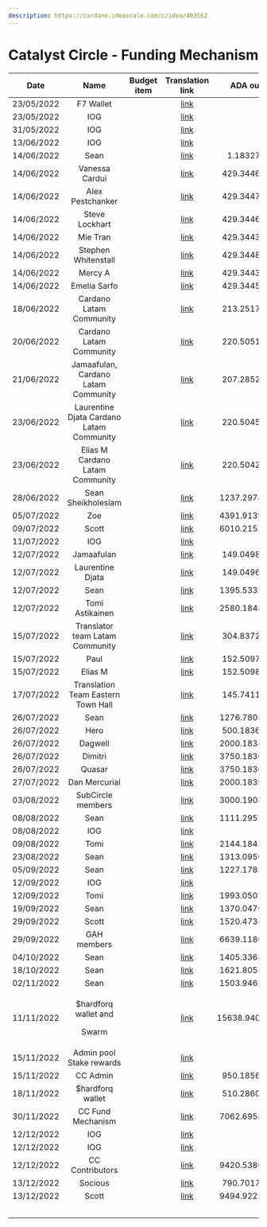 ```yaml
---
description: https://cardano.ideascale.com/c/idea/403562
---
```


# Catalyst Circle - Funding Mechanism



<table><thead><tr><th align="center">Date</th><th align="center">Name</th><th data-type="select">Budget item</th><th align="center">Translation link</th><th align="center">ADA out</th><th align="center">ADA in</th><th align="center">Balance</th></tr></thead><tbody><tr><td align="center">23/05/2022</td><td align="center">F7 Wallet</td><td></td><td align="center"><a href="https://github.com/treasuryguild/treasury-v3/blob/main/Transactions/Catalyst-Circle/Fund8/Catalyst-Circle-Funding-Mechanism/Incoming/1653837621469-F7-Wallet.json">link</a></td><td align="center"></td><td align="center">21097.432300</td><td align="center">21097.432300</td></tr><tr><td align="center">23/05/2022</td><td align="center">IOG</td><td></td><td align="center"><a href="https://raw.githubusercontent.com/treasuryguild/treasury-v3/main/Transactions/Catalyst-Circle/Fund8/Catalyst-Circle-Funding-Mechanism/Incoming/1653837496832-IOG.json">link</a></td><td align="center"></td><td align="center">1</td><td align="center">21098.432300</td></tr><tr><td align="center">31/05/2022</td><td align="center">IOG</td><td></td><td align="center"><a href="https://raw.githubusercontent.com/treasuryguild/treasury-v3/main/Transactions/Catalyst-Circle/Fund8/Catalyst-Circle-Funding-Mechanism/Incoming/1654023597482-IOG.json">link</a></td><td align="center"></td><td align="center">9889.240506</td><td align="center">30987.672806</td></tr><tr><td align="center">13/06/2022</td><td align="center">IOG</td><td></td><td align="center"><a href="https://raw.githubusercontent.com/treasuryguild/treasury-v3/main/Transactions/Catalyst-Circle/Fund8/Catalyst-Circle-Funding-Mechanism/Incoming/1655179804031-IOG.json">link</a></td><td align="center"></td><td align="center">13646.288210</td><td align="center">44633.961016</td></tr><tr><td align="center">14/06/2022</td><td align="center">Sean</td><td></td><td align="center"><a href="https://raw.githubusercontent.com/treasuryguild/treasury-v3/main/Transactions/Catalyst-Circle/Fund8/Catalyst-Circle-Funding-Mechanism/Other/1655187844229-Sean.json">link</a></td><td align="center">1.183277</td><td align="center"></td><td align="center">44632.777739</td></tr><tr><td align="center">14/06/2022</td><td align="center">Vanessa Cardui</td><td></td><td align="center"><a href="https://raw.githubusercontent.com/treasuryguild/treasury-v3/main/Transactions/Catalyst-Circle/Fund8/Catalyst-Circle-Funding-Mechanism/Funded-Proposers/1655194695528-Vanessa-Cardui.json">link</a></td><td align="center">429.344641</td><td align="center"></td><td align="center">44203.433098</td></tr><tr><td align="center">14/06/2022</td><td align="center">Alex Pestchanker</td><td></td><td align="center"><a href="https://raw.githubusercontent.com/treasuryguild/treasury-v3/main/Transactions/Catalyst-Circle/Fund8/Catalyst-Circle-Funding-Mechanism/Funded-Proposers/1655195192985-Alex-Pestchanker.json">link</a></td><td align="center">429.344729</td><td align="center"></td><td align="center">43774.088369</td></tr><tr><td align="center">14/06/2022</td><td align="center">Steve Lockhart</td><td></td><td align="center"><a href="https://raw.githubusercontent.com/treasuryguild/treasury-v3/main/Transactions/Catalyst-Circle/Fund8/Catalyst-Circle-Funding-Mechanism/Funded-Proposers/1655195456581-Steve-Lockhart.json">link</a></td><td align="center">429.344641</td><td align="center"></td><td align="center">43344.743728</td></tr><tr><td align="center">14/06/2022</td><td align="center">Mie Tran</td><td></td><td align="center"><a href="https://raw.githubusercontent.com/treasuryguild/treasury-v3/main/Transactions/Catalyst-Circle/Fund8/Catalyst-Circle-Funding-Mechanism/Funded-Proposers/1655195690441-Mie-Tran.json">link</a></td><td align="center">429.344377</td><td align="center"></td><td align="center">42915.399351</td></tr><tr><td align="center">14/06/2022</td><td align="center">Stephen Whitenstall</td><td></td><td align="center"><a href="https://raw.githubusercontent.com/treasuryguild/treasury-v3/main/Transactions/Catalyst-Circle/Fund8/Catalyst-Circle-Funding-Mechanism/Funded-Proposers/1655196322573-Stephen-Whitenstall.json">link</a></td><td align="center">429.344861</td><td align="center"></td><td align="center">42486.054490</td></tr><tr><td align="center">14/06/2022</td><td align="center">Mercy A</td><td></td><td align="center"><a href="https://raw.githubusercontent.com/treasuryguild/treasury-v3/main/Transactions/Catalyst-Circle/Fund8/Catalyst-Circle-Funding-Mechanism/Funded-Proposers/1655196547548-Mercy-A.json">link</a></td><td align="center">429.344333</td><td align="center"></td><td align="center">42056.710157</td></tr><tr><td align="center">14/06/2022</td><td align="center">Emelia Sarfo</td><td></td><td align="center"><a href="https://raw.githubusercontent.com/treasuryguild/treasury-v3/main/Transactions/Catalyst-Circle/Fund8/Catalyst-Circle-Funding-Mechanism/Funded-Proposers/1655196769104-Emelia-Sarfo.json">link</a></td><td align="center">429.344553</td><td align="center"></td><td align="center">41627.365604</td></tr><tr><td align="center">18/06/2022</td><td align="center">Cardano Latam Community</td><td></td><td align="center"><a href="https://raw.githubusercontent.com/treasuryguild/treasury-v3/main/Transactions/Catalyst-Circle/Fund8/Catalyst-Circle-Funding-Mechanism/Funded-Proposers/1655533538036-Cardano-Latam-Community.json">link</a></td><td align="center">213.251760</td><td align="center"></td><td align="center">41414.113844</td></tr><tr><td align="center">20/06/2022</td><td align="center">Cardano Latam Community</td><td></td><td align="center"><a href="https://raw.githubusercontent.com/treasuryguild/treasury-v3/main/Transactions/Catalyst-Circle/Fund8/Catalyst-Circle-Funding-Mechanism/Funded-Proposers/1655701907056-Cardano-Latam-Community.json">link</a></td><td align="center">220.505153</td><td align="center"></td><td align="center">41193.608691</td></tr><tr><td align="center">21/06/2022</td><td align="center">Jamaafulan, Cardano Latam Community</td><td></td><td align="center"><a href="https://raw.githubusercontent.com/treasuryguild/treasury-v3/main/Transactions/Catalyst-Circle/Fund8/Catalyst-Circle-Funding-Mechanism/Funded-Proposers/1655825867284-Jamaafulan.json">link</a></td><td align="center">207.285257</td><td align="center"></td><td align="center">40986.323434</td></tr><tr><td align="center">23/06/2022</td><td align="center">Laurentine Djata Cardano Latam Community</td><td></td><td align="center"><a href="https://raw.githubusercontent.com/treasuryguild/treasury-v3/main/Transactions/Catalyst-Circle/Fund8/Catalyst-Circle-Funding-Mechanism/Funded-Proposers/1655959836759-Laurentine-Djata.json">link</a></td><td align="center">220.504565</td><td align="center"></td><td align="center">40765.818869</td></tr><tr><td align="center">23/06/2022</td><td align="center">Elias M Cardano Latam Community</td><td></td><td align="center"><a href="https://raw.githubusercontent.com/treasuryguild/treasury-v3/main/Transactions/Catalyst-Circle/Fund8/Catalyst-Circle-Funding-Mechanism/Funded-Proposers/1655971825815-Elias-M.json">link</a></td><td align="center">220.504213</td><td align="center"></td><td align="center">40545.314656</td></tr><tr><td align="center">28/06/2022</td><td align="center">Sean Sheikholeslam</td><td></td><td align="center"><a href="https://raw.githubusercontent.com/treasuryguild/treasury-v3/main/Transactions/Catalyst-Circle/Fund8/Catalyst-Circle-Funding-Mechanism/Toolmakers-and-Maintainers/1656398093583-Sean-Sheikholeslam.json">link</a></td><td align="center">1237.297817</td><td align="center"></td><td align="center">39308.016839</td></tr><tr><td align="center">05/07/2022</td><td align="center">Zoe</td><td></td><td align="center"><a href="https://raw.githubusercontent.com/treasuryguild/treasury-v3/main/Transactions/Catalyst-Circle/Fund8/Catalyst-Circle-Funding-Mechanism/Community-Advisors/1657003200041-Zoe.json">link</a></td><td align="center">4391.913981</td><td align="center"></td><td align="center">34916.102858</td></tr><tr><td align="center">09/07/2022</td><td align="center">Scott</td><td></td><td align="center"><a href="https://raw.githubusercontent.com/treasuryguild/treasury-v3/main/Transactions/Catalyst-Circle/Fund8/Catalyst-Circle-Funding-Mechanism/Community-Advisors/1657346652716-Scott.json">link</a></td><td align="center">6010.215257</td><td align="center"></td><td align="center">28905.887601</td></tr><tr><td align="center">11/07/2022</td><td align="center">IOG</td><td></td><td align="center"><a href="https://raw.githubusercontent.com/treasuryguild/treasury-v3/main/Transactions/Catalyst-Circle/Fund8/Catalyst-Circle-Funding-Mechanism/Incoming/1657554410444-IOG.json">link</a></td><td align="center"></td><td align="center">13827.433628</td><td align="center">42733.321229</td></tr><tr><td align="center">12/07/2022</td><td align="center">Jamaafulan</td><td></td><td align="center"><a href="https://raw.githubusercontent.com/treasuryguild/treasury-v3/main/Transactions/Catalyst-Circle/Fund8/Catalyst-Circle-Funding-Mechanism/Funded-Proposers/1657601526934-Jamaafulan.json">link</a></td><td align="center">149.049817</td><td align="center"></td><td align="center">42584.271412</td></tr><tr><td align="center">12/07/2022</td><td align="center">Laurentine Djata</td><td></td><td align="center"><a href="https://raw.githubusercontent.com/treasuryguild/treasury-v3/main/Transactions/Catalyst-Circle/Fund8/Catalyst-Circle-Funding-Mechanism/Funded-Proposers/1657601936642-Laurentine-Djata.json">link</a></td><td align="center">149.049641</td><td align="center"></td><td align="center">42435.221771</td></tr><tr><td align="center">12/07/2022</td><td align="center">Sean</td><td></td><td align="center"><a href="https://raw.githubusercontent.com/treasuryguild/treasury-v3/main/Transactions/Catalyst-Circle/Fund8/Catalyst-Circle-Funding-Mechanism/Toolmakers-and-Maintainers/1657659432534-Sean.json">link</a></td><td align="center">1395.533522</td><td align="center"></td><td align="center">41039.688249</td></tr><tr><td align="center">12/07/2022</td><td align="center">Tomi Astikainen</td><td></td><td align="center"><a href="https://raw.githubusercontent.com/treasuryguild/treasury-v3/main/Transactions/Catalyst-Circle/Fund8/Catalyst-Circle-Funding-Mechanism/Community-Advisors/1657660330142-Tomi-Astikainen.json">link</a></td><td align="center">2580.184817</td><td align="center"></td><td align="center">38459.503432</td></tr><tr><td align="center">15/07/2022</td><td align="center">Translator team Latam Community</td><td></td><td align="center"><a href="https://raw.githubusercontent.com/treasuryguild/treasury-v3/main/Transactions/Catalyst-Circle/Fund8/Catalyst-Circle-Funding-Mechanism/Funded-Proposers/1657907209771-Translator-team-Latam-Community.json">link</a></td><td align="center">304.837255</td><td align="center"></td><td align="center">38154.666177</td></tr><tr><td align="center">15/07/2022</td><td align="center">Paul</td><td></td><td align="center"><a href="https://raw.githubusercontent.com/treasuryguild/treasury-v3/main/Transactions/Catalyst-Circle/Fund8/Catalyst-Circle-Funding-Mechanism/Funded-Proposers/1657907493638-Paul.json">link</a></td><td align="center">152.509738</td><td align="center"></td><td align="center">38002.156439</td></tr><tr><td align="center">15/07/2022</td><td align="center">Elias M</td><td></td><td align="center"><a href="https://raw.githubusercontent.com/treasuryguild/treasury-v3/main/Transactions/Catalyst-Circle/Fund8/Catalyst-Circle-Funding-Mechanism/Funded-Proposers/1657907777140-Elias-M.json">link</a></td><td align="center">152.509826</td><td align="center"></td><td align="center">37849.646613</td></tr><tr><td align="center">17/07/2022</td><td align="center">Translation Team Eastern Town Hall</td><td></td><td align="center"><a href="https://raw.githubusercontent.com/treasuryguild/treasury-v3/main/Transactions/Catalyst-Circle/Fund8/Catalyst-Circle-Funding-Mechanism/Funded-Proposers/1658036950760-Translation-Team-Eastern-Town-Hall.json">link</a></td><td align="center">145.741164</td><td align="center"></td><td align="center">37703.905449</td></tr><tr><td align="center">26/07/2022</td><td align="center">Sean</td><td></td><td align="center"><a href="https://raw.githubusercontent.com/treasuryguild/treasury-v3/main/Transactions/Catalyst-Circle/Fund8/Catalyst-Circle-Funding-Mechanism/Toolmakers-and-Maintainers/1658816181658-Sean.json">link</a></td><td align="center">1276.780474</td><td align="center"></td><td align="center">36427.124975</td></tr><tr><td align="center">26/07/2022</td><td align="center">Hero</td><td></td><td align="center"><a href="https://raw.githubusercontent.com/treasuryguild/treasury-v3/main/Transactions/Catalyst-Circle/Fund8/Catalyst-Circle-Funding-Mechanism/General-ADA-Holder/1658816641350-Hero.json">link</a></td><td align="center">500.183673</td><td align="center"></td><td align="center">35926.941302</td></tr><tr><td align="center">26/07/2022</td><td align="center">Dagwell</td><td></td><td align="center"><a href="https://raw.githubusercontent.com/treasuryguild/treasury-v3/main/Transactions/Catalyst-Circle/Fund8/Catalyst-Circle-Funding-Mechanism/General-ADA-Holder/1658817054092-Dagwell.json">link</a></td><td align="center">2000.183849</td><td align="center"></td><td align="center">33926.757453</td></tr><tr><td align="center">26/07/2022</td><td align="center">Dimitri</td><td></td><td align="center"><a href="https://raw.githubusercontent.com/treasuryguild/treasury-v3/main/Transactions/Catalyst-Circle/Fund8/Catalyst-Circle-Funding-Mechanism/General-ADA-Holder/1658817301710-Dimitri.json">link</a></td><td align="center">3750.183673</td><td align="center"></td><td align="center">30176.573780</td></tr><tr><td align="center">26/07/2022</td><td align="center">Quasar</td><td></td><td align="center"><a href="https://raw.githubusercontent.com/treasuryguild/treasury-v3/main/Transactions/Catalyst-Circle/Fund8/Catalyst-Circle-Funding-Mechanism/General-ADA-Holder/1658817528491-Quasar.json">link</a></td><td align="center">3750.183629</td><td align="center"></td><td align="center">26426.390151</td></tr><tr><td align="center">27/07/2022</td><td align="center">Dan Mercurial</td><td></td><td align="center"><a href="https://raw.githubusercontent.com/treasuryguild/treasury-v3/main/Transactions/Catalyst-Circle/Fund8/Catalyst-Circle-Funding-Mechanism/General-ADA-Holder/1658902155417-Dan-Mercurial.json">link</a></td><td align="center">2000.183937</td><td align="center"></td><td align="center">24426.206214</td></tr><tr><td align="center">03/08/2022</td><td align="center">SubCircle members</td><td></td><td align="center"><a href="https://raw.githubusercontent.com/treasuryguild/treasury-v3/main/Transactions/Catalyst-Circle/Fund8/Catalyst-Circle-Funding-Mechanism/Toolmakers-and-Maintainers/1659504754936-SubCircle-members.json">link</a></td><td align="center">3000.190889</td><td align="center"></td><td align="center">21426.015325</td></tr><tr><td align="center">08/08/2022</td><td align="center">Sean</td><td></td><td align="center"><a href="https://raw.githubusercontent.com/treasuryguild/treasury-v3/main/Transactions/Catalyst-Circle/Fund8/Catalyst-Circle-Funding-Mechanism/Toolmakers-and-Maintainers/1659939452704-Sean-.json">link</a></td><td align="center">1111.295708</td><td align="center"></td><td align="center">20314.719617</td></tr><tr><td align="center">08/08/2022</td><td align="center">IOG</td><td></td><td align="center"><a href="https://raw.githubusercontent.com/treasuryguild/treasury-v3/main/Transactions/Catalyst-Circle/Fund8/Catalyst-Circle-Funding-Mechanism/Incoming/1659972966319-IOG.json">link</a></td><td align="center"></td><td align="center">11488.970588</td><td align="center">31803.690205</td></tr><tr><td align="center">09/08/2022</td><td align="center">Tomi</td><td></td><td align="center"><a href="https://raw.githubusercontent.com/treasuryguild/treasury-v3/main/Transactions/Catalyst-Circle/Fund8/Catalyst-Circle-Funding-Mechanism/Community-Advisors/1660023970394-Tomi.json">link</a></td><td align="center">2144.184377</td><td align="center"></td><td align="center">29659.505828</td></tr><tr><td align="center">23/08/2022</td><td align="center">Sean</td><td></td><td align="center"><a href="https://raw.githubusercontent.com/treasuryguild/treasury-v3/main/Transactions/Catalyst-Circle/Fund8/Catalyst-Circle-Funding-Mechanism/Toolmakers-and-Maintainers/1661231440362-Sean.json">link</a></td><td align="center">1313.095013</td><td align="center"></td><td align="center">28346.410815</td></tr><tr><td align="center">05/09/2022</td><td align="center">Sean</td><td></td><td align="center"><a href="https://raw.githubusercontent.com/treasuryguild/treasury-v3/main/Transactions/Catalyst-Circle/Fund8/Catalyst-Circle-Funding-Mechanism/Toolmakers-and-Maintainers/1662385947517-Sean.json">link</a></td><td align="center">1227.178594</td><td align="center"></td><td align="center">27119.232221</td></tr><tr><td align="center">12/09/2022</td><td align="center">IOG</td><td></td><td align="center"><a href="https://raw.githubusercontent.com/treasuryguild/treasury-v3/main/Transactions/Catalyst-Circle/Fund8/Catalyst-Circle-Funding-Mechanism/Incoming/1662998555496-IOG.json">link</a></td><td align="center"></td><td align="center">12133.566298</td><td align="center">39252.798519</td></tr><tr><td align="center">12/09/2022</td><td align="center">Tomi</td><td></td><td align="center"><a href="https://raw.githubusercontent.com/treasuryguild/treasury-v3/main/Transactions/Catalyst-Circle/Fund8/Catalyst-Circle-Funding-Mechanism/Community-Advisors/1662999328387-Tomi-.json">link</a></td><td align="center">1993.050182</td><td align="center"></td><td align="center">37259.748337</td></tr><tr><td align="center">19/09/2022</td><td align="center">Sean</td><td></td><td align="center"><a href="https://raw.githubusercontent.com/treasuryguild/treasury-v3/main/Transactions/Catalyst-Circle/Fund8/Catalyst-Circle-Funding-Mechanism/Toolmakers-and-Maintainers/1663569161527-Sean.json">link</a></td><td align="center">1370.047699</td><td align="center"></td><td align="center">35889.700638</td></tr><tr><td align="center">29/09/2022</td><td align="center">Scott</td><td></td><td align="center"><a href="https://raw.githubusercontent.com/treasuryguild/treasury-v3/main/Transactions/Catalyst-Circle/Fund8/Catalyst-Circle-Funding-Mechanism/Community-Advisors/1664433498680-Scott.json">link</a></td><td align="center">1520.473497</td><td align="center"></td><td align="center">34369.227141</td></tr><tr><td align="center">29/09/2022</td><td align="center">GAH members</td><td></td><td align="center"><a href="https://raw.githubusercontent.com/treasuryguild/treasury-v3/main/Transactions/Catalyst-Circle/Fund8/Catalyst-Circle-Funding-Mechanism/General-ADA-Holder/1664433949636-GAH-members.json">link</a></td><td align="center">6639.118061</td><td align="center"></td><td align="center">27730.109080</td></tr><tr><td align="center">04/10/2022</td><td align="center">Sean</td><td></td><td align="center"><a href="https://raw.githubusercontent.com/treasuryguild/treasury-v3/main/Transactions/Catalyst-Circle/Fund8/Catalyst-Circle-Funding-Mechanism/Toolmakers-and-Maintainers/1664862399939-Sean.json">link</a></td><td align="center">1405.336470</td><td align="center"></td><td align="center">26324.772610</td></tr><tr><td align="center">18/10/2022</td><td align="center">Sean</td><td></td><td align="center"><a href="https://raw.githubusercontent.com/treasuryguild/treasury-system-v4/main/Transactions/Catalyst-Circle/Fund8/Catalyst-Circle-Funding-Mechanism/Toolmakers-and-Maintainers/1666082523182-v7zqhy.json">link</a></td><td align="center">1621.805471</td><td align="center"></td><td align="center">24702.967139</td></tr><tr><td align="center">02/11/2022</td><td align="center">Sean</td><td></td><td align="center"><a href="https://raw.githubusercontent.com/treasuryguild/treasury-system-v4/main/Transactions/Catalyst-Circle/Fund8/Catalyst-Circle-Funding-Mechanism/Toolmakers-and-Maintainers/1667368658457-v7zqhy.json">link</a></td><td align="center">1503.946283</td><td align="center"></td><td align="center">23199.020856</td></tr><tr><td align="center">11/11/2022</td><td align="center"><p>$hardforq wallet and </p><p>Swarm</p></td><td></td><td align="center"><a href="https://raw.githubusercontent.com/treasuryguild/treasury-system-v4/main/Transactions/Catalyst-Circle/Fund8/Catalyst-Circle-Funding-Mechanism/bulkTransactions/1668153214376-Catalyst-Circle-bulkTransaction.json">link</a></td><td align="center">15638.940589</td><td align="center"></td><td align="center">7560.080267</td></tr><tr><td align="center">15/11/2022</td><td align="center">Admin pool Stake rewards</td><td></td><td align="center"><a href="https://raw.githubusercontent.com/treasuryguild/treasury-system-v4/main/Transactions/Catalyst-Circle/Fund8/Catalyst-Circle-Funding-Mechanism/Incoming/1668505903556-Admin-pool.json">link</a></td><td align="center"></td><td align="center">963.087288</td><td align="center">8523.167555</td></tr><tr><td align="center">15/11/2022</td><td align="center">CC Admin</td><td></td><td align="center"><a href="https://raw.githubusercontent.com/treasuryguild/treasury-system-v4/main/Transactions/Catalyst-Circle/Fund8/Catalyst-Circle-Funding-Mechanism/Other/1668506375770-CC-Admin.json">link</a></td><td align="center">950.185653</td><td align="center"></td><td align="center">7572.981902</td></tr><tr><td align="center">18/11/2022</td><td align="center">$hardforq wallet</td><td></td><td align="center"><a href="https://raw.githubusercontent.com/treasuryguild/treasury-system-v4/main/Transactions/Catalyst-Circle/Fund8/Catalyst-Circle-Funding-Mechanism/Toolmakers-and-Maintainers/1668751116704-7867hz.json">link</a></td><td align="center">510.286049</td><td align="center"></td><td align="center">7062.695853</td></tr><tr><td align="center">30/11/2022</td><td align="center">CC Fund Mechanism</td><td></td><td align="center"><a href="https://raw.githubusercontent.com/treasuryguild/treasury-system-v4/main/Transactions/Catalyst-Circle/Fund8/Catalyst-Circle-Funding-Mechanism/bulkTransactions/1669785292187-Catalyst-Circle-bulkTransaction.json">link</a></td><td align="center">7062.695853</td><td align="center"></td><td align="center">0</td></tr><tr><td align="center">12/12/2022</td><td align="center">IOG</td><td></td><td align="center"><a href="https://raw.githubusercontent.com/treasuryguild/treasury-system-v4/main/Transactions/Catalyst-Circle/Fund8/Catalyst-Circle-Funding-Mechanism/Incoming/1670862775820-IOG.json">link</a></td><td align="center"></td><td align="center">30879.446640</td><td align="center">30879.446640</td></tr><tr><td align="center">12/12/2022</td><td align="center">IOG</td><td></td><td align="center"><a href="https://raw.githubusercontent.com/treasuryguild/treasury-system-v4/main/Transactions/Catalyst-Circle/Fund8/Catalyst-Circle-Funding-Mechanism/Incoming/1670863082243-IOG.json">link</a></td><td align="center"></td><td align="center">20586.297760</td><td align="center">51465.744400</td></tr><tr><td align="center">12/12/2022</td><td align="center">CC Contributors</td><td></td><td align="center"><a href="https://raw.githubusercontent.com/treasuryguild/treasury-system-v4/main/Transactions/Catalyst-Circle/Fund8/Catalyst-Circle-Funding-Mechanism/bulkTransactions/1670863576514-Catalyst-Circle-bulkTransaction.json">link</a></td><td align="center">9420.538691</td><td align="center"></td><td align="center">42045.205709</td></tr><tr><td align="center">13/12/2022</td><td align="center">Socious</td><td></td><td align="center"><a href="https://raw.githubusercontent.com/treasuryguild/treasury-system-v4/main/Transactions/Catalyst-Circle/Fund8/Catalyst-Circle-Funding-Mechanism/Funded-Proposers/1670917548542-7s6kuy.json">link</a></td><td align="center">790.701775</td><td align="center"></td><td align="center">41254.503934</td></tr><tr><td align="center">13/12/2022</td><td align="center">Scott</td><td></td><td align="center"><a href="https://raw.githubusercontent.com/treasuryguild/treasury-system-v4/main/Transactions/Catalyst-Circle/Fund8/Catalyst-Circle-Funding-Mechanism/Community-Advisors/1670917915000-nazjm6.json">link</a></td><td align="center">9494.922550</td><td align="center"></td><td align="center">31759.581384</td></tr><tr><td align="center"></td><td align="center"></td><td></td><td align="center"></td><td align="center"></td><td align="center"></td><td align="center"></td></tr><tr><td align="center"></td><td align="center"></td><td></td><td align="center"></td><td align="center"></td><td align="center"></td><td align="center"></td></tr><tr><td align="center"></td><td align="center"></td><td></td><td align="center"></td><td align="center"></td><td align="center"></td><td align="center"></td></tr><tr><td align="center"></td><td align="center"></td><td></td><td align="center"></td><td align="center"></td><td align="center"></td><td align="center"></td></tr><tr><td align="center"></td><td align="center"></td><td></td><td align="center"></td><td align="center"></td><td align="center"></td><td align="center"></td></tr></tbody></table>
